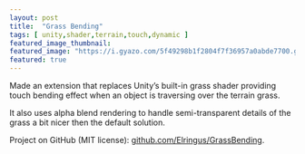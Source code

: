 ```yaml
---
layout: post
title:  "Grass Bending"
tags: [ unity,shader,terrain,touch,dynamic ]
featured_image_thumbnail: 
featured_image: "https://i.gyazo.com/5f49298b1f2804f7f36957a0abde7700.gif"
featured: true
---
```


Made an extension that replaces Unity’s built-in grass shader providing touch bending effect when an object is traversing over the terrain grass.

It also uses alpha blend rendering to handle semi-transparent details of the grass a bit nicer then the default solution.

Project on GitHub (MIT license): [github.com/Elringus/GrassBending](https://github.com/Elringus/GrassBending).
